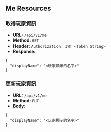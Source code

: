 ## Me Resources

### **取得玩家資訊**
* **URL:** `/api/v1/me`
* **Method:** `GET`
* **Header:** `Authorization: JWT <Token String>`
* **Response:**
```
{
  "displayName": "<玩家顯示的名字>"
}
```

### **更新玩家資訊**
* **URL:** `/api/v1/me`
* **Method:** `PUT`
* **Body:**
```
{
  "displayName": "<玩家顯示的名字>"
}
```